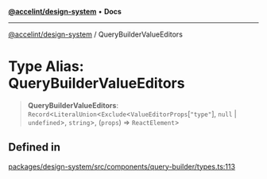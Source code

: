 [**@accelint/design-system**](../README.md) • **Docs**

***

[@accelint/design-system](../README.md) / QueryBuilderValueEditors

# Type Alias: QueryBuilderValueEditors

> **QueryBuilderValueEditors**: `Record`\<`LiteralUnion`\<`Exclude`\<`ValueEditorProps`\[`"type"`\], `null` \| `undefined`\>, `string`\>, (`props`) => `ReactElement`\>

## Defined in

[packages/design-system/src/components/query-builder/types.ts:113](https://github.com/gohypergiant/standard-toolkit/blob/258694cea8ed8bbd956b3cf5da47c2c9debcf127/packages/design-system/src/components/query-builder/types.ts#L113)
